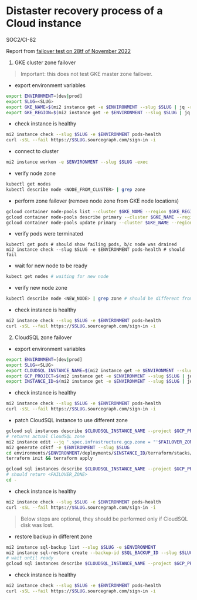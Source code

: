 # Distaster recovery process of a Cloud instance

<span class="badge badge-note">SOC2/CI-82</span>

Report from [failover test on 28tf of November 2022](https://docs.google.com/document/d/1CfI2m2eZ-dtG1XoPpWEuWm87XJ7m2dbQAG2tOHV74pk/edit)

1. GKE cluster zone failover

> Important: this does not test GKE master zone failover.

- export environment variables

```sh
export ENVIRONMENT=[dev|prod]
export SLUG=<SLUG>
export GKE_NAME=$(mi2 instance get -e $ENVIRONMENT --slug $SLUG | jq -r '.status.gkeClusters[0].name')
export GKE_REGION=$(mi2 instance get -e $ENVIRONMENT --slug $SLUG | jq -r '.spec.gcpRegion')
```

- check instance is healthy

```sh
mi2 instance check --slug $SLUG -e $ENVIRONMENT pods-health
curl -sSL --fail https://$SLUG.sourcegraph.com/sign-in -i
```

- connect to cluster

```sh
mi2 instance workon -e $ENVIRONMENT --slug $SLUG -exec
```

- verify node zone

```sh
kubectl get nodes
kubectl describe node <NODE_FROM_CLUSTER> | grep zone
```

- perform zone failover (remove node zone from GKE node locations)

```sh
gcloud container node-pools list --cluster $GKE_NAME --region $GKE_REGION
gcloud container node-pools describe primary --cluster $GKE_NAME --region $GKE_REGION --format json | jq '.locations'
gcloud container node-pools update primary --cluster $GKE_NAME --region $GKE_REGION --node-locations <DIFFERENT_ZONE_THAN_EXISTING_NODE> --async
```

- verify pods were terminated

```
kubectl get pods # should show failing pods, b/c node was drained
mi2 instance check --slug $SLUG -e $ENVIRONMENT pods-health # should fail
```

- wait for new node to be ready

```sh
kubect get nodes # waiting for new node
```

- verify new node zone

```sh
kubectl describe node <NEW_NODE> | grep zone # should be different from previous node
```

- check instance is healthy

```sh
mi2 instance check --slug $SLUG -e $ENVIRONMENT pods-health
curl -sSL --fail https://$SLUG.sourcegraph.com/sign-in -i
```

2. CloudSQL zone failover

- export environment variables

```sh
export ENVIRONMENT=[dev|prod]
export SLUG=<SLUG>
export CLOUDSQL_INSTANCE_NAME=$(mi2 instance get -e $ENVIRONMENT --slug $SLUG | jq -r '.status.cloudSQL[0].name')
export GCP_PROJECT=$(mi2 instance get -e $ENVIRONMENT --slug $SLUG | jq -r '.status.gcpProjectId')
export INSTANCE_ID=$(mi2 instance get -e $ENVIRONMENT --slug $SLUG | jq -r '.metadata.name')
```

- check instance is healthy

```sh
mi2 instance check --slug $SLUG -e $ENVIRONMENT pods-health
curl -sSL --fail https://$SLUG.sourcegraph.com/sign-in -i
```

- patch CloudSQL instance to use different zone

```sh
gcloud sql instances describe $CLOUDSQL_INSTANCE_NAME --project $GCP_PROJECT | grep zone
# returns actual CloudSQL zone
mi2 instance edit --jq '.spec.infrastructure.gcp.zone = "'$FAILOVER_ZONE'"' --slug $SLUG -e $ENVIRONMENT
mi2 generate cdktf -e $ENVIRONMENT --slug $SLUG
cd environments/$ENVIRONMENT/deployments/$INSTANCE_ID/terraform/stacks/sql
terraform init && terraform apply

gcloud sql instances describe $CLOUDSQL_INSTANCE_NAME --project $GCP_PROJECT | grep zone
# should return <FAILOVER_ZONE>
cd -
```

- check instance is healthy

```sh
mi2 instance check --slug $SLUG -e $ENVIRONMENT pods-health
curl -sSL --fail https://$SLUG.sourcegraph.com/sign-in -i
```

> Below steps are optional, they should be performed only if CloudSQL disk was lost.

- restore backup in different zone

```sh
mi2 instance sql-backup list --slug $SLUG -e $ENVIRONMENT
mi2 instance sql-restore create --backup-id $SQL_BACKUP_ID --slug $SLUG -e $ENVIRONMENT
# wait until ready
gcloud sql instances describe $CLOUDSQL_INSTANCE_NAME --project $GCP_PROJECT
```

- check instance is healthy

```sh
mi2 instance check --slug $SLUG -e $ENVIRONMENT pods-health
curl -sSL --fail https://$SLUG.sourcegraph.com/sign-in -i
```
